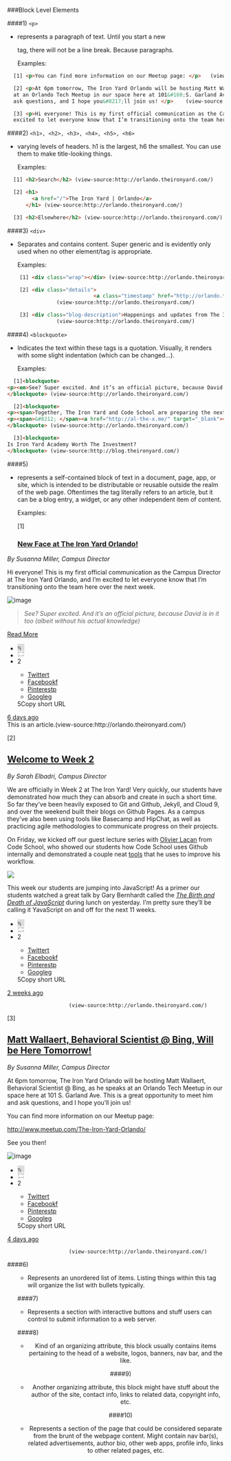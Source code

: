 <!--examples of html we find-->


###Block Level Elements

####1) ``<p>``
* represents a paragraph of text. Until you start a new <p> tag,
there will not be a line break. Because paragraphs.

  Examples:
```html
  [1] <p>You can find more information on our Meetup page: </p>   (view-source:http://orlando.theironyard.com/)

  [2] <p>At 6pm tomorrow, The Iron Yard Orlando will be hosting Matt Wallaert, Behavioral Scientist @ Bing, as he speaks
  at an Orlando Tech Meetup in our space here at 101&#160;S. Garland Ave. This is a great opportunity to meet him and
  ask questions, and I hope you&#8217;ll join us! </p>    (view-source:http://orlando.theironyard.com/)

  [3] <p>Hi everyone! This is my first official communication as the Campus Director at The Iron Yard Orlando, and I’m
  excited to let everyone know that I’m transitioning onto the team here over the next week. </p> (view-source:http://orlando.theironyard.com/)
```
####2) ``<h1>, <h2>, <h3>, <h4>, <h5>, <h6>``
* varying levels of headers. h1 is
the largest, h6 the smallest. You can use them to make title-looking things.

  Examples:
```html
  [1] <h2>Search</h2> (view-source:http://orlando.theironyard.com/)

  [2] <h1>
        <a href="/">The Iron Yard | Orlando</a>
      </h1> (view-source:http://orlando.theironyard.com/)

  [3] <h2>Elsewhere</h2> (view-source:http://orlando.theironyard.com/)
```

####3) ``<div>``
* Separates and contains content. Super generic and is evidently
only used when no other element/tag is appropriate.

  Examples:
```html
    [1] <div class="wrap"></div> (view-source:http://orlando.theironyard.com/)

    [2] <div class="details">
                            <a class="timestamp" href="http://orlando.theironyard.com/post/100189034319/matt-wallaert-behavioral-scientist-bing-will-be">4 days ago</a></div>
                (view-source:http://orlando.theironyard.com/)  

    [3] <div class="blog-description">Happenings and updates from The Iron Yard in Orlando, FL.</div>
                (view-source:http://orlando.theironyard.com/)  
```
####4) ``<blockquote>``
* Indicates the text within these tags is a quotation.
Visually, it renders with some slight indentation (which can be changed...).

  Examples:
```html
  [1]<blockquote>
<p><em>See? Super excited. And it’s an official picture, because David is in it too (albeit without his actual knowledge)</em></p>
</blockquote> (view-source:http://orlando.theironyard.com/)

  [2]<blockquote>
<p><span>Together, The Iron Yard and Code School are preparing the next generation of developers, filling the already overwhelming demand for tech talent in the Orlando market and beyond. This is a tremendous opportunity to make a potentially life-changing career move.</span></p>
<p><span>&#8212; </span><a href="http://al-the-x.me/" target="_blank"><span>David Rogers</span></a><span>, </span><span><a href="http://theironyard.com/about/team/#david-rogers" target="_blank">Front End Instructor, The Iron Yard Orlando</a></span></p>
</blockquote> (view-source:http://orlando.theironyard.com/)

  [3]<blockquote>
Is Iron Yard Academy Worth The Investment?
</blockquote> (view-source:http://blog.theironyard.com/)
```


####5) <article>
* represents a self-contained block of text in a document, page, app, or site, which is intended
to be distributable or reusable outside the realm of the web page. Oftentimes the tag literally refers
to an article, but it can be a blog entry, a widget, or any other independent item of content.

  Examples:

  [1]        <article class="post type-text" id="100079465824"><div class="clearfix rte">
                            <h1 class="title">
                                  <a href="http://orlando.theironyard.com/post/100079465824/new-face-at-the-iron-yard-orlando">New Face at The Iron Yard Orlando!</a></h1>
<p><em>By Susanna Miller, Campus Director</em></p>
<p>Hi everyone! This is my first official communication as the Campus Director at The Iron Yard Orlando, and I’m excited to let everyone know that I’m transitioning onto the team here over the next week. </p>
<p><img alt="image" src="https://31.media.tumblr.com/d3d0f8f992dc15b685f6677202a45c6e/tumblr_inline_ndhpy816T71t311sy.jpg"></p>
<blockquote>
<p><em>See? Super excited. And it’s an official picture, because David is in it too (albeit without his actual knowledge)</em></p>
</blockquote>
<p></p>
<p class="read_more_container"><a href="http://orlando.theironyard.com/post/100079465824/new-face-at-the-iron-yard-orlando" class="read_more">Read More</a></p></div><aside class="metadata clearfix">
                          <ul class="meta-tools clearfix">
                            <li class="like"><div class="like_button" data-post-id="100079465824" id="like_button_100079465824"><iframe id="like_iframe_100079465824" src="http://assets.tumblr.com/assets/html/like_iframe.html?_v=eec83bdba6047aaffe0aea2a68f975cb#name=tiyorlando&amp;post_id=100079465824&amp;color=grey&amp;rk=LV3ksh0Z" scrolling="no" width="16" height="16" frameborder="0" class="like_toggle" allowTransparency="true"></iframe></div></li>
                            <li class="reblog"><a href="https://www.tumblr.com/reblog/100079465824/LV3ksh0Z" class="reblog_button"style="display: block;width:16px;height:16px;"><svg width="100%" height="100%" viewBox="0 0 21 21" xmlns="http://www.w3.org/2000/svg" xmlns:xlink="http://www.w3.org/1999/xlink" fill="#ccc"><path d="M5.01092527,5.99908429 L16.0088498,5.99908429 L16.136,9.508 L20.836,4.752 L16.136,0.083 L16.1360004,3.01110845 L2.09985349,3.01110845 C1.50585349,3.01110845 0.979248041,3.44726568 0.979248041,4.45007306 L0.979248041,10.9999998 L3.98376463,8.30993634 L3.98376463,6.89801007 C3.98376463,6.20867902 4.71892527,5.99908429 5.01092527,5.99908429 Z"></path><path d="M17.1420002,13.2800293 C17.1420002,13.5720293 17.022957,14.0490723 16.730957,14.0490723 L4.92919922,14.0490723 L4.92919922,11 L0.5,15.806 L4.92919922,20.5103758 L5.00469971,16.9990234 L18.9700928,16.9990234 C19.5640928,16.9990234 19.9453125,16.4010001 19.9453125,15.8060001 L19.9453125,9.5324707 L17.142,12.203"></path></svg></a></li>
                            <li class="share">
                              <span class="icon">2</span>
                              <div class="pop-up-wrap">
                                <div class="pop-up">
                                  <ul class="share-items">
                                    <li class="share-item twitter">
                                      <a href="https://twitter.com/intent/tweet?url=http://orlando.theironyard.com/post/100079465824/new-face-at-the-iron-yard-orlando" target="_blank">Twitter<span class="icon">t</span></a>
                                    </li>
                                    <li class="share-item facebook">
                                      <a href="https://www.facebook.com/sharer.php?u=http://orlando.theironyard.com/post/100079465824/new-face-at-the-iron-yard-orlando" target="_blank">Facebook<span class="icon">f</span></a>
                                    </li>
                                    <li class="share-item pinterest">
                                      <a href="#" target="_blank">Pinterest<span class="icon">p</span></a>
                                    </li>
                                    <li class="share-item google">
                                      <a href="https://plus.google.com/share?url=http://orlando.theironyard.com/post/100079465824/new-face-at-the-iron-yard-orlando" target="_blank">Google<span class="icon">g</span></a>
                                    </li>
                                  </ul>
                                  <div class="copy-link-wrap">
                                    <a data-clipboard-text="http://tmblr.co/ZRA0zm1TDCtLW"><span class="icon">5</span><span class="label">Copy short URL</span></a>
                                  </div>
                                </div>
                              </div>
                            </li>
                          </ul>
                          <div class="details">
                            <a class="timestamp" href="http://orlando.theironyard.com/post/100079465824/new-face-at-the-iron-yard-orlando">6 days ago</a></div>
                        </aside></article> This is an article.(view-source:http://orlando.theironyard.com/)

  [2]<article class="post type-text" id="98822138374"><div class="clearfix rte">
                            <h1 class="title">
                                  <a href="http://orlando.theironyard.com/post/98822138374/welcome-to-week-2">Welcome to Week 2</a></h1><p><em>By Sarah Elbadri, Campus Director</em></p>
<p>We are officially in Week 2 at The Iron Yard! Very quickly, our students have demonstrated how much they can absorb and create in such a short time. So far they&#8217;ve been heavily exposed to Git and Github, Jekyll, and Cloud 9, and over the weekend built their blogs on Github Pages. As a campus they&#8217;ve also been using tools like Basecamp and HipChat, as well as practicing agile methodologies to communicate progress on their projects.</p>
<p>On Friday, we kicked off our guest lecture series with <a href="http://olivierlacan.com/about/">Olivier Lacan</a> from Code School, who showed our students how Code School uses Github internally and demonstrated a couple neat <a href="http://olivierlacan.com/tools/">tools</a> that he uses to improve his workflow. </p>
<p><img src="http://media.tumblr.com/805cd883f4122aaaaaab2589c11d66d5/tumblr_inline_ncpzt8sS1E1t0hk69.png"/></p>

<p>This week our students are jumping into JavaScript! As a primer our students watched a great talk by Gary Bernhardt called the <em><a href="https://www.destroyallsoftware.com/talks/the-birth-and-death-of-javascript">The Birth and Death of JavaScript</a> </em>during lunch on yesterday. I&#8217;m pretty sure they&#8217;ll be calling it YavaScript on and off for the next 11 weeks.</p></div><aside class="metadata clearfix">
                          <ul class="meta-tools clearfix">
                            <li class="like"><div class="like_button" data-post-id="98822138374" id="like_button_98822138374"><iframe id="like_iframe_98822138374" src="http://assets.tumblr.com/assets/html/like_iframe.html?_v=eec83bdba6047aaffe0aea2a68f975cb#name=tiyorlando&amp;post_id=98822138374&amp;color=grey&amp;rk=lYHH9850" scrolling="no" width="16" height="16" frameborder="0" class="like_toggle" allowTransparency="true"></iframe></div></li>
                            <li class="reblog"><a href="https://www.tumblr.com/reblog/98822138374/lYHH9850" class="reblog_button"style="display: block;width:16px;height:16px;"><svg width="100%" height="100%" viewBox="0 0 21 21" xmlns="http://www.w3.org/2000/svg" xmlns:xlink="http://www.w3.org/1999/xlink" fill="#ccc"><path d="M5.01092527,5.99908429 L16.0088498,5.99908429 L16.136,9.508 L20.836,4.752 L16.136,0.083 L16.1360004,3.01110845 L2.09985349,3.01110845 C1.50585349,3.01110845 0.979248041,3.44726568 0.979248041,4.45007306 L0.979248041,10.9999998 L3.98376463,8.30993634 L3.98376463,6.89801007 C3.98376463,6.20867902 4.71892527,5.99908429 5.01092527,5.99908429 Z"></path><path d="M17.1420002,13.2800293 C17.1420002,13.5720293 17.022957,14.0490723 16.730957,14.0490723 L4.92919922,14.0490723 L4.92919922,11 L0.5,15.806 L4.92919922,20.5103758 L5.00469971,16.9990234 L18.9700928,16.9990234 C19.5640928,16.9990234 19.9453125,16.4010001 19.9453125,15.8060001 L19.9453125,9.5324707 L17.142,12.203"></path></svg></a></li>
                            <li class="share">
                              <span class="icon">2</span>
                              <div class="pop-up-wrap">
                                <div class="pop-up">
                                  <ul class="share-items">
                                    <li class="share-item twitter">
                                      <a href="https://twitter.com/intent/tweet?url=http://orlando.theironyard.com/post/98822138374/welcome-to-week-2" target="_blank">Twitter<span class="icon">t</span></a>
                                    </li>
                                    <li class="share-item facebook">
                                      <a href="https://www.facebook.com/sharer.php?u=http://orlando.theironyard.com/post/98822138374/welcome-to-week-2" target="_blank">Facebook<span class="icon">f</span></a>
                                    </li>
                                    <li class="share-item pinterest">
                                      <a href="#" target="_blank">Pinterest<span class="icon">p</span></a>
                                    </li>
                                    <li class="share-item google">
                                      <a href="https://plus.google.com/share?url=http://orlando.theironyard.com/post/98822138374/welcome-to-week-2" target="_blank">Google<span class="icon">g</span></a>
                                    </li>
                                  </ul>
                                  <div class="copy-link-wrap">
                                    <a data-clipboard-text="http://tmblr.co/ZRA0zm1S2GYe6"><span class="icon">5</span><span class="label">Copy short URL</span></a>
                                  </div>
                                </div>
                              </div>
                            </li>
                          </ul>
                          <div class="details">
                            <a class="timestamp" href="http://orlando.theironyard.com/post/98822138374/welcome-to-week-2">2 weeks ago</a></div>
                        </aside></article>


                        (view-source:http://orlando.theironyard.com/)


  [3]<article class="post type-text" id="100189034319"><div class="clearfix rte">
                            <h1 class="title">
                                  <a href="http://orlando.theironyard.com/post/100189034319/matt-wallaert-behavioral-scientist-bing-will-be">Matt Wallaert, Behavioral Scientist @ Bing, Will be Here Tomorrow!</a></h1><p><em>By Susanna Miller, Campus Director</em></p>
<p>At 6pm tomorrow, The Iron Yard Orlando will be hosting Matt Wallaert, Behavioral Scientist @ Bing, as he speaks at an Orlando Tech Meetup in our space here at 101&#160;S. Garland Ave. This is a great opportunity to meet him and ask questions, and I hope you&#8217;ll join us! </p>
<p>You can find more information on our Meetup page: </p>
<p><a href="http://www.meetup.com/The-Iron-Yard-Orlando/">http://www.meetup.com/The-Iron-Yard-Orlando/</a></p>
<p>See you then!</p>
<p><img alt="image" src="http://media.tumblr.com/c5b6fcd73c1e6a076269eb477b09c379/tumblr_inline_ndk4rsMem41t311sy.jpg"/></p></div><aside class="metadata clearfix">
                          <ul class="meta-tools clearfix">
                            <li class="like"><div class="like_button" data-post-id="100189034319" id="like_button_100189034319"><iframe id="like_iframe_100189034319" src="http://assets.tumblr.com/assets/html/like_iframe.html?_v=eec83bdba6047aaffe0aea2a68f975cb#name=tiyorlando&amp;post_id=100189034319&amp;color=grey&amp;rk=hKWAw8Ht" scrolling="no" width="16" height="16" frameborder="0" class="like_toggle" allowTransparency="true"></iframe></div></li>
                            <li class="reblog"><a href="https://www.tumblr.com/reblog/100189034319/hKWAw8Ht" class="reblog_button"style="display: block;width:16px;height:16px;"><svg width="100%" height="100%" viewBox="0 0 21 21" xmlns="http://www.w3.org/2000/svg" xmlns:xlink="http://www.w3.org/1999/xlink" fill="#ccc"><path d="M5.01092527,5.99908429 L16.0088498,5.99908429 L16.136,9.508 L20.836,4.752 L16.136,0.083 L16.1360004,3.01110845 L2.09985349,3.01110845 C1.50585349,3.01110845 0.979248041,3.44726568 0.979248041,4.45007306 L0.979248041,10.9999998 L3.98376463,8.30993634 L3.98376463,6.89801007 C3.98376463,6.20867902 4.71892527,5.99908429 5.01092527,5.99908429 Z"></path><path d="M17.1420002,13.2800293 C17.1420002,13.5720293 17.022957,14.0490723 16.730957,14.0490723 L4.92919922,14.0490723 L4.92919922,11 L0.5,15.806 L4.92919922,20.5103758 L5.00469971,16.9990234 L18.9700928,16.9990234 C19.5640928,16.9990234 19.9453125,16.4010001 19.9453125,15.8060001 L19.9453125,9.5324707 L17.142,12.203"></path></svg></a></li>
                            <li class="share">
                              <span class="icon">2</span>
                              <div class="pop-up-wrap">
                                <div class="pop-up">
                                  <ul class="share-items">
                                    <li class="share-item twitter">
                                      <a href="https://twitter.com/intent/tweet?url=http://orlando.theironyard.com/post/100189034319/matt-wallaert-behavioral-scientist-bing-will-be" target="_blank">Twitter<span class="icon">t</span></a>
                                    </li>
                                    <li class="share-item facebook">
                                      <a href="https://www.facebook.com/sharer.php?u=http://orlando.theironyard.com/post/100189034319/matt-wallaert-behavioral-scientist-bing-will-be" target="_blank">Facebook<span class="icon">f</span></a>
                                    </li>
                                    <li class="share-item pinterest">
                                      <a href="#" target="_blank">Pinterest<span class="icon">p</span></a>
                                    </li>
                                    <li class="share-item google">
                                      <a href="https://plus.google.com/share?url=http://orlando.theironyard.com/post/100189034319/matt-wallaert-behavioral-scientist-bing-will-be" target="_blank">Google<span class="icon">g</span></a>
                                    </li>
                                  </ul>
                                  <div class="copy-link-wrap">
                                    <a data-clipboard-text="http://tmblr.co/ZRA0zm1TJkrTF"><span class="icon">5</span><span class="label">Copy short URL</span></a>
                                  </div>
                                </div>
                              </div>
                            </li>
                          </ul>
                          <div class="details">
                            <a class="timestamp" href="http://orlando.theironyard.com/post/100189034319/matt-wallaert-behavioral-scientist-bing-will-be">4 days ago</a></div>
                        </aside></article>

                        (view-source:http://orlando.theironyard.com/)



####6) <ul>
* Represents an unordered list of items. Listing things within
this tag will organize the list with bullets typically.

####7)<form>
* Represents a section with interactive buttons and stuff users
can control to submit information to a web server.

####8)<header>
* Kind of an organizing attribute, this block usually contains
items pertaining to the head of a website, logos, banners, nav bar, and
the like.

####9)<footer>
* Another organizing attribute, this block might have stuff
about the author of the site, contact info, links to related data, copyright
info, etc.

####10)<aside>
* Represents a section of the page that could be considered
separate from the brunt of the webpage content. Might contain nav bar(s),
related advertisements, author bio, other web apps, profile info, links
to other related pages, etc.
